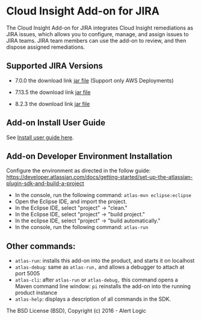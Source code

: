 Cloud Insight Add-on for JIRA
=============================

The Cloud Insight Add-on for JIRA integrates Cloud Insight remediations as JIRA issues, which allows you to configure, manage, and assign issues to JIRA teams. JIRA team members can use the add-on to review, and then dispose assigned remediations.

## Supported JIRA Versions

 * 7.0.0 the download link [jar file](https://github.com/alertlogic/ci_jira/tree/for_jira_version_7/download) (Support only AWS Deployments)
 
 * 7.13.5 the download link [jar file](https://github.com/alertlogic/ci_jira/releases/download/7.2.3.1/jira-cloud-insight-7.2.3.1-SNAPSHOT.jar)
 * 8.2.3 the download link [jar file](https://github.com/alertlogic/ci_jira/releases/download/8.2.3.1/jira-cloud-insight-8.2.3.1-SNAPSHOT.jar)

## Add-on Install User Guide

See [Install user guide here](INSTALL.md).

## Add-on Developer Environment Installation

Configure the environment as directed in the follow guide:
https://developer.atlassian.com/docs/getting-started/set-up-the-atlassian-plugin-sdk-and-build-a-project

* In the console, run the following command: 
    `atlas-mvn eclipse:eclipse`
* Open the Eclipse IDE, and import the project.
* In the Eclipse IDE, select "project" -> "clean."
* In the Eclipse IDE, select "project" -> "build project."
* In the eclipse IDE, select "project" -> "build automatically."
* In the console, run the following command:
    `atlas-run`

## Other commands:

* `atlas-run`: installs this add-on into the product, and starts it on localhost
* `atlas-debug`: same as `atlas-run,` and allows a debugger to attach at port 5005
* `atlas-cli`: after `atlas-run` or `atlas-debug,` this command opens a Maven command line window: `pi` reinstalls the add-on into the running product instance
* `atlas-help`: displays a description of all commands in the SDK.

The BSD License (BSD), Copyright (c) 2016 - Alert Logic
